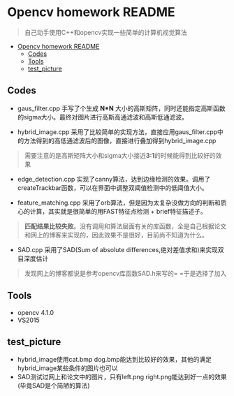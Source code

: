 # Opencv homework README

> 自己动手使用C++和opencv实现一些简单的计算机视觉算法

<!-- TOC -->

- [Opencv homework README](#opencv-homework-readme)
    - [Codes](#codes)
    - [Tools](#tools)
    - [test_picture](#test_picture)

<!-- /TOC -->
## Codes

- gaus_filter.cpp
手写了个生成 **N*N** 大小的高斯矩阵，同时还能指定高斯函数的sigma大小。最终对图片进行高斯高通滤波和高斯低通滤波。

- hybrid_image.cpp
采用了比较简单的实现方法，直接应用gaus_filter.cpp中的方法得到的高低通滤波后的图像，直接进行叠加得到hybrid_image.cpp

>需要注意的是高斯矩阵大小和sigma大小接近**3:1**的时候能得到比较好的效果

- edge_detection.cpp
实现了canny算法，达到边缘检测的效果。调用了createTrackbar函数，可以在界面中调整双阈值检测中的低阈值大小。

- feature_matching.cpp
采用了orb算法，但是因为太复杂没做方向的判断和质心的计算，其实就是很简单的用FAST特征点检测 + brief特征描述子。

>**匹配结果比较失败**。没有调用和算法层面有关的库函数，全是自己根据论文和网上的博客来实现的，因此效果不是很好，目前尚不知道为什么。

- SAD.cpp
采用了SAD(Sum of absolute differences,绝对差值求和)来实现双目深度估计

>发现网上的博客都说是参考opencv库函数SAD.h来写的= =于是选择了加入

## Tools

- opencv 4.1.0
- VS2015

## test_picture

- hybrid_image使用cat.bmp dog.bmp能达到比较好的效果，其他的满足hybrid_image某些条件的图片也可以
- SAD测试过网上和论文中的图片，只有left.png right.png能达到好一点的效果(毕竟SAD是个简陋的算法)